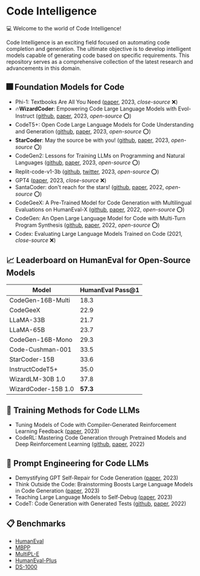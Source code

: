 # Code Intelligence

💻 Welcome to the world of Code Intelligence!

Code Intelligence is an exciting field focused on automating code completion and generation. The ultimate objective is to develop intelligent models capable of generating code based on specific requirements. This repository serves as a comprehensive collection of the latest research and advancements in this domain.

## 🎆 Foundation Models for Code

- Phi-1: Textbooks Are All You Need ([paper](https://arxiv.org/abs/2306.11644), 2023,  *close-source* ❌)
- 🔥**WizardCoder**: Empowering Code Large Language Models with Evol-Instruct ([github](https://github.com/nlpxucan/WizardLM/tree/main/WizardCoder), [paper](https://arxiv.org/abs/2306.08568), 2023, *open-source* ⭕) 
- CodeT5+: Open Code Large Language Models for Code Understanding and Generation ([github](https://github.com/salesforce/CodeT5), [paper](https://arxiv.org/abs/2305.07922), 2023, *open-source* ⭕)
- **StarCoder**: May the source be with you! ([github](https://github.com/bigcode-project/starcoder), [paper](https://drive.google.com/file/d/1cN-b9GnWtHzQRoE7M7gAEyivY0kl4BYs/view), 2023, *open-source* ⭕)
- CodeGen2: Lessons for Training LLMs on Programming and Natural Languages ([github](https://github.com/salesforce/CodeGen2), [paper](https://arxiv.org/abs/2305.02309), 2023, *open-source* ⭕)
- Replit-code-v1-3b ([github](https://github.com/replit/ReplitLM/tree/main/replit-code-v1-3b), [twitter](https://twitter.com/Replit/status/1651344184593506304), 2023, *open-source* ⭕)
- GPT4 ([paper](https://arxiv.org/abs/2303.08774), 2023, *close-source* ❌)
- SantaCoder: don't reach for the stars! ([github](https://huggingface.co/bigcode/santacoder), [paper](https://arxiv.org/abs/2301.03988), 2022, *open-source* ⭕)
- CodeGeeX: A Pre-Trained Model for Code Generation with Multilingual Evaluations on HumanEval-X ([github](https://github.com/THUDM/CodeGeeX#codegeex-a-multilingual-code-generation-model), [paper](https://arxiv.org/abs/2303.17568), 2022, *open-source* ⭕)
- CodeGen: An Open Large Language Model for Code with Multi-Turn Program Synthesis ([github](https://github.com/salesforce/CodeGen), [paper](https://arxiv.org/pdf/2203.13474.pdf), 2022, *open-source* ⭕)
- Codex: Evaluating Large Language Models Trained on Code (2021, *close-source* ❌)

## 📈 Leaderboard on HumanEval for Open-Source Models

| Model            | HumanEval Pass@1 |
|------------------|------------------|
| CodeGen-16B-Multi| 18.3             |
| CodeGeeX         | 22.9             |
| LLaMA-33B        | 21.7             |
| LLaMA-65B        | 23.7             |
| CodeGen-16B-Mono | 29.3             |
| Code-Cushman-001 | 33.5             |
| StarCoder-15B    | 33.6             |
| InstructCodeT5+  | 35.0             |
| WizardLM-30B  1.0| 37.8             |
| WizardCoder-15B  1.0 | **57.3**     |


## 🔨 Training Methods for Code LLMs

- Tuning Models of Code with Compiler-Generated Reinforcement Learning Feedback ([paper](https://arxiv.org/abs/2305.18341), 2023)
- CodeRL: Mastering Code Generation through Pretrained Models and Deep Reinforcement Learning ([github](https://github.com/salesforce/CodeRL), [paper](https://arxiv.org/abs/2207.01780), 2022)

## 🔧 Prompt Engineering for Code LLMs

- Demystifying GPT Self-Repair for Code Generation ([paper](https://arxiv.org/abs//2306.09896), 2023)
- Think Outside the Code: Brainstorming Boosts Large Language Models in Code Generation ([paper](https://arxiv.org/pdf/2305.10679.pdf), 2023)
- Teaching Large Language Models to Self-Debug ([paper](https://arxiv.org/abs/2304.05128), 2023)
- CodeT: Code Generation with Generated Tests ([github](https://github.com/microsoft/CodeT), [paper](https://arxiv.org/abs/2207.10397), 2022)

## 📋 Benchmarks

- [HumanEval](https://github.com/openai/human-eval)
- [MBPP](https://github.com/google-research/google-research/tree/master/mbpp)
- [MultiPL-E](https://github.com/nuprl/MultiPL-E)
- [HumanEval-Plus](https://github.com/evalplus/evalplus)
- [DS-1000](https://ds1000-code-gen.github.io/)
